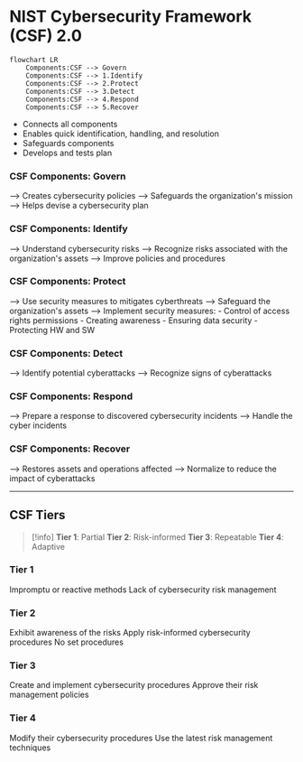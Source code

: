 # NIST Cybersecurity Framework (CSF) 2.0

```mermaid
flowchart LR
	Components:CSF --> Govern
	Components:CSF --> 1.Identify
	Components:CSF --> 2.Protect
	Components:CSF --> 3.Detect
	Components:CSF --> 4.Respond
	Components:CSF --> 5.Recover
```

- Connects all components
- Enables quick identification, handling, and resolution
- Safeguards components
- Develops and tests plan
### CSF Components: Govern

--> Creates cybersecurity policies
--> Safeguards the organization's mission
--> Helps devise a cybersecurity plan

### CSF Components: Identify

--> Understand cybersecurity risks
--> Recognize risks associated with the organization's assets
--> Improve policies and procedures

### CSF Components: Protect

--> Use security measures to mitigates cyberthreats
--> Safeguard the organization's assets
--> Implement security measures: 
	- Control of access rights permissions
	- Creating awareness
	- Ensuring data security
	- Protecting HW and SW

### CSF Components: Detect

--> Identify potential cyberattacks
--> Recognize signs of cyberattacks

### CSF Components: Respond

--> Prepare a response to discovered cybersecurity incidents
--> Handle the cyber incidents

### CSF Components: Recover

--> Restores assets and operations affected
--> Normalize to reduce the impact of cyberattacks

---

## CSF Tiers

> [!info]
> **Tier 1**: Partial
> **Tier 2**: Risk-informed
> **Tier 3**: Repeatable
> **Tier 4**: Adaptive

### Tier 1

Impromptu or reactive methods
Lack of cybersecurity risk management

### Tier 2

Exhibit awareness of the risks
Apply risk-informed cybersecurity procedures
No set procedures

### Tier 3

Create and implement cybersecurity procedures
Approve their risk management policies

### Tier 4

Modify their cybersecurity procedures
Use the latest risk management techniques